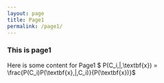 ```yaml
---
layout: page
title: Page1
permalink: /page1/
---
```


### This is page1 

Here is some content for Page1
$ P(C_i\,|\,\textbf{x}) = \frac{P(C_i)P(\textbf{x}\,|\,C_i)}{P(\textbf{x})}$